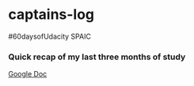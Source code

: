 # captains-log
#60daysofUdacity SPAIC

### Quick recap of my last three months of study
   [Google Doc](https://docs.google.com/document/d/1-eho3JBPH9zJdBHYBpgNl9ZbQqsiPnn0cN1pPW05xiA/edit?usp=sharing)
